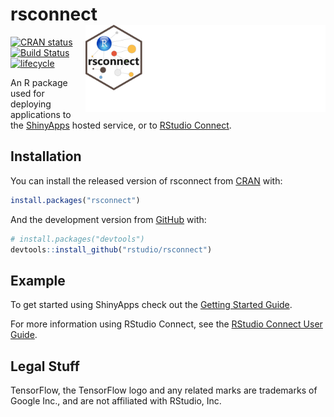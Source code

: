 
<!-- README.md is generated from README.Rmd. Please edit that file -->

# rsconnect <a href='https://rstudio.github.io/rstudioapi/'><img src='man/figures/logo.png' align="right" height="139" /></a>

<!-- badges: start -->

[![CRAN
status](https://www.r-pkg.org/badges/version/rsconnect)](https://cran.r-project.org/package=rsconnect)
[![Build
Status](https://travis-ci.org/rstudio/rsconnect.svg?branch=master)](https://travis-ci.org/rstudio/rsconnect)
[![lifecycle](https://img.shields.io/badge/lifecycle-stable-brightgreen.svg)](https://lifecycle.r-lib.org/articles/stages.html#stable)
<!-- badges: end -->

An R package used for deploying applications to the
[ShinyApps](https://www.shinyapps.io/) hosted service, or to [RStudio
Connect](https://www.rstudio.com/products/connect/).

## Installation

You can install the released version of rsconnect from
[CRAN](https://CRAN.R-project.org) with:

``` r
install.packages("rsconnect")
```

And the development version from [GitHub](https://github.com/) with:

``` r
# install.packages("devtools")
devtools::install_github("rstudio/rsconnect")
```

## Example

To get started using ShinyApps check out the [Getting Started
Guide](https://shiny.rstudio.com/articles/shinyapps.html).

For more information using RStudio Connect, see the [RStudio Connect
User Guide](https://docs.rstudio.com/connect/user/index.html).

## Legal Stuff

TensorFlow, the TensorFlow logo and any related marks are trademarks of
Google Inc., and are not affiliated with RStudio, Inc.
